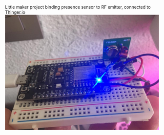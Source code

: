 Little maker project binding presence sensor to RF emitter, connected to Thinger.io
![Circuit](circuit.jpeg)